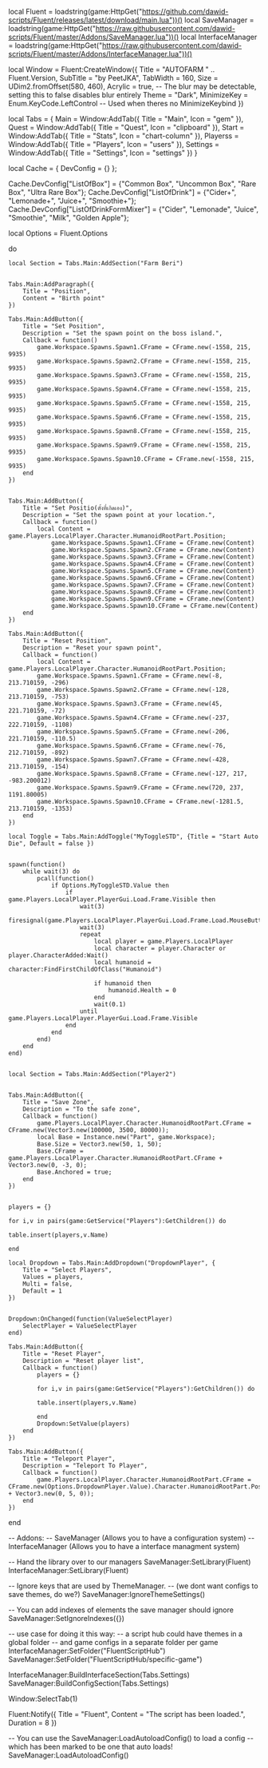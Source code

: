local Fluent = loadstring(game:HttpGet("https://github.com/dawid-scripts/Fluent/releases/latest/download/main.lua"))()
local SaveManager = loadstring(game:HttpGet("https://raw.githubusercontent.com/dawid-scripts/Fluent/master/Addons/SaveManager.lua"))()
local InterfaceManager = loadstring(game:HttpGet("https://raw.githubusercontent.com/dawid-scripts/Fluent/master/Addons/InterfaceManager.lua"))()

local Window = Fluent:CreateWindow({
    Title = "AUTOFARM " .. Fluent.Version,
    SubTitle = "by PeetJKA",
    TabWidth = 160,
    Size = UDim2.fromOffset(580, 460),
    Acrylic = true, -- The blur may be detectable, setting this to false disables blur entirely
    Theme = "Dark",
    MinimizeKey = Enum.KeyCode.LeftControl -- Used when theres no MinimizeKeybind
})

local Tabs = {
    Main = Window:AddTab({ Title = "Main", Icon = "gem" }),
    Quest = Window:AddTab({ Title = "Quest", Icon = "clipboard" }),
    Start = Window:AddTab({ Title = "Stats", Icon = "chart-column" }),
    Playerss = Window:AddTab({ Title = "Players", Icon = "users" }),
    Settings = Window:AddTab({ Title = "Settings", Icon = "settings" })
}

local Cache = { DevConfig = {} };

Cache.DevConfig["ListOfBox"] = {"Common Box", "Uncommon Box", "Rare Box", "Ultra Rare Box"};
Cache.DevConfig["ListOfDrink"] = {"Cider+", "Lemonade+", "Juice+", "Smoothie+"};
Cache.DevConfig["ListOfDrinkFormMixer"] = {"Cider", "Lemonade", "Juice", "Smoothie", "Milk", "Golden Apple"};




local Options = Fluent.Options

do

    local Section = Tabs.Main:AddSection("Farm Beri")


    Tabs.Main:AddParagraph({
        Title = "Position",
        Content = "Birth point"
    })

    Tabs.Main:AddButton({
        Title = "Set Position",
        Description = "Set the spawn point on the boss island.",
        Callback = function()
            game.Workspace.Spawns.Spawn1.CFrame = CFrame.new(-1558, 215, 9935)
            game.Workspace.Spawns.Spawn2.CFrame = CFrame.new(-1558, 215, 9935)
            game.Workspace.Spawns.Spawn3.CFrame = CFrame.new(-1558, 215, 9935)
            game.Workspace.Spawns.Spawn4.CFrame = CFrame.new(-1558, 215, 9935)
            game.Workspace.Spawns.Spawn5.CFrame = CFrame.new(-1558, 215, 9935)
            game.Workspace.Spawns.Spawn6.CFrame = CFrame.new(-1558, 215, 9935)
            game.Workspace.Spawns.Spawn8.CFrame = CFrame.new(-1558, 215, 9935)
            game.Workspace.Spawns.Spawn9.CFrame = CFrame.new(-1558, 215, 9935)
            game.Workspace.Spawns.Spawn10.CFrame = CFrame.new(-1558, 215, 9935)
        end
    })

    
    Tabs.Main:AddButton({
        Title = "Set Positio(ตั้งที่เกิดเอง)",
        Description = "Set the spawn point at your location.",
        Callback = function()
            local Content = game.Players.LocalPlayer.Character.HumanoidRootPart.Position;
                game.Workspace.Spawns.Spawn1.CFrame = CFrame.new(Content)
                game.Workspace.Spawns.Spawn2.CFrame = CFrame.new(Content)
                game.Workspace.Spawns.Spawn3.CFrame = CFrame.new(Content)
                game.Workspace.Spawns.Spawn4.CFrame = CFrame.new(Content)
                game.Workspace.Spawns.Spawn5.CFrame = CFrame.new(Content)
                game.Workspace.Spawns.Spawn6.CFrame = CFrame.new(Content)
                game.Workspace.Spawns.Spawn7.CFrame = CFrame.new(Content)
                game.Workspace.Spawns.Spawn8.CFrame = CFrame.new(Content)
                game.Workspace.Spawns.Spawn9.CFrame = CFrame.new(Content)
                game.Workspace.Spawns.Spawn10.CFrame = CFrame.new(Content)
        end
    })

    Tabs.Main:AddButton({
        Title = "Reset Position",
        Description = "Reset your spawn point",
        Callback = function()
            local Content = game.Players.LocalPlayer.Character.HumanoidRootPart.Position;
            game.Workspace.Spawns.Spawn1.CFrame = CFrame.new(-8, 213.710159, -296)
            game.Workspace.Spawns.Spawn2.CFrame = CFrame.new(-128, 213.710159, -753)
            game.Workspace.Spawns.Spawn3.CFrame = CFrame.new(45, 221.710159, -72)
            game.Workspace.Spawns.Spawn4.CFrame = CFrame.new(-237, 222.710159, -1108)
            game.Workspace.Spawns.Spawn5.CFrame = CFrame.new(-206, 221.710159, -110.5)
            game.Workspace.Spawns.Spawn6.CFrame = CFrame.new(-76, 212.710159, -892)
            game.Workspace.Spawns.Spawn7.CFrame = CFrame.new(-428, 213.710159, -154)
            game.Workspace.Spawns.Spawn8.CFrame = CFrame.new(-127, 217, -983.200012)
            game.Workspace.Spawns.Spawn9.CFrame = CFrame.new(720, 237, 1191.80005)
            game.Workspace.Spawns.Spawn10.CFrame = CFrame.new(-1281.5, 213.710159, -1353)
        end
    })

    local Toggle = Tabs.Main:AddToggle("MyToggleSTD", {Title = "Start Auto Die", Default = false })


    spawn(function()
        while wait(3) do
            pcall(function()
                if Options.MyToggleSTD.Value then
                    if game.Players.LocalPlayer.PlayerGui.Load.Frame.Visible then
                        wait(3)
                        firesignal(game.Players.LocalPlayer.PlayerGui.Load.Frame.Load.MouseButton1Click)
                        wait(3)
                        repeat
                            local player = game.Players.LocalPlayer
                            local character = player.Character or player.CharacterAdded:Wait()
                            local humanoid = character:FindFirstChildOfClass("Humanoid")

                            if humanoid then
                                humanoid.Health = 0
                            end
                            wait(0.1)
                        until game.Players.LocalPlayer.PlayerGui.Load.Frame.Visible
                    end
                end
            end)
        end
    end)


    local Section = Tabs.Main:AddSection("Player2")


    Tabs.Main:AddButton({
        Title = "Save Zone",
        Description = "To the safe zone",
        Callback = function()
            game.Players.LocalPlayer.Character.HumanoidRootPart.CFrame = CFrame.new(Vector3.new(100000, 3500, 80000));
            local Base = Instance.new("Part", game.Workspace);
            Base.Size = Vector3.new(50, 1, 50);
            Base.CFrame = game.Players.LocalPlayer.Character.HumanoidRootPart.CFrame + Vector3.new(0, -3, 0);
            Base.Anchored = true;
        end
    })


    players = {}

    for i,v in pairs(game:GetService("Players"):GetChildren()) do

    table.insert(players,v.Name)

    end
    
    local Dropdown = Tabs.Main:AddDropdown("DropdownPlayer", {
        Title = "Select Players",
        Values = players,
        Multi = false,
        Default = 1
    })


    Dropdown:OnChanged(function(ValueSelectPlayer)
        SelectPlayer = ValueSelectPlayer
    end)

    Tabs.Main:AddButton({
        Title = "Reset Player",
        Description = "Reset player list",
        Callback = function()
            players = {}

            for i,v in pairs(game:GetService("Players"):GetChildren()) do
        
            table.insert(players,v.Name)
        
            end
            Dropdown:SetValue(players)
        end
    })

    Tabs.Main:AddButton({
        Title = "Teleport Player",
        Description = "Teleport To Player",
        Callback = function()
            game.Players.LocalPlayer.Character.HumanoidRootPart.CFrame = CFrame.new(Options.DropdownPlayer.Value).Character.HumanoidRootPart.Position + Vector3.new(0, 5, 0));
        end
    })


end


-- Addons:
-- SaveManager (Allows you to have a configuration system)
-- InterfaceManager (Allows you to have a interface managment system)

-- Hand the library over to our managers
SaveManager:SetLibrary(Fluent)
InterfaceManager:SetLibrary(Fluent)

-- Ignore keys that are used by ThemeManager.
-- (we dont want configs to save themes, do we?)
SaveManager:IgnoreThemeSettings()

-- You can add indexes of elements the save manager should ignore
SaveManager:SetIgnoreIndexes({})

-- use case for doing it this way:
-- a script hub could have themes in a global folder
-- and game configs in a separate folder per game
InterfaceManager:SetFolder("FluentScriptHub")
SaveManager:SetFolder("FluentScriptHub/specific-game")

InterfaceManager:BuildInterfaceSection(Tabs.Settings)
SaveManager:BuildConfigSection(Tabs.Settings)


Window:SelectTab(1)

Fluent:Notify({
    Title = "Fluent",
    Content = "The script has been loaded.",
    Duration = 8
})

-- You can use the SaveManager:LoadAutoloadConfig() to load a config
-- which has been marked to be one that auto loads!
SaveManager:LoadAutoloadConfig()
